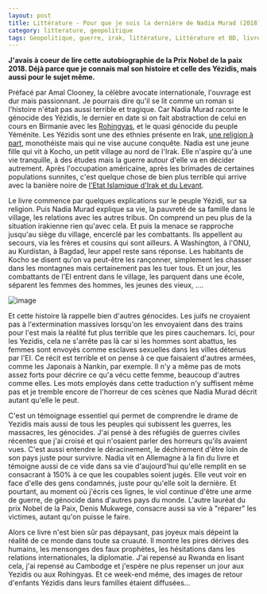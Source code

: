 ```yaml
---
layout: post
title: Littérature - Pour que je sois la dernière de Nadia Murad (2018)
category: litterature, geopolitique
tags: Geopolitique, guerre, irak, littérature, Littérature et BD, livre, syrie, témoignage
---
```

**J'avais à coeur de lire cette autobiographie de la Prix Nobel de la paix 2018. Déjà parce que je connais mal son histoire et celle des Yézidis, mais aussi pour le sujet même.**

Préfacé par Amal Clooney, la célèbre avocate internationale, l'ouvrage est dur mais passionnant. Je pourrais dire qu'il se lit comme un roman si l'histoire n'était pas aussi terrible et tragique. Car Nadia Murad raconte le génocide des Yézidis, le dernier en date si on fait abstraction de celui en cours en Birmanie avec les <a href="https://cheziceman.wordpress.com/2013/03/27/birmanie-rohingyas-ces-parias-ignores-du-monde/">Rohingyas</a>, et le quasi génocide du peuple Yéménite. Les Yézidis sont une des ethnies présente en Irak, <a href="https://fr.wikipedia.org/wiki/Yézidisme">une religion à part</a>, monothéiste mais qui ne vise aucune conquête. Nadia est une jeune fille qui vit à Kocho, un petit village au nord de l'Irak. Elle n'aspire qu'à une vie tranquille, à des études mais la guerre autour d'elle va en décider autrement. Après l'occupation américaine, après les brimades de certaines populations sunnites, c'est quelque chose de bien plus terrible qui arrive avec la banière noire de <a href="https://cheziceman.wordpress.com/2018/01/29/geopolitique-syrie-irak-vers-une-nouvelle-stabilite/">l'Etat Islamique d'Irak et du Levant</a>. 

Le livre commence par quelques explications sur le peuple Yézidi, sur sa religion. Puis Nadia Murad explique sa vie, la pauvreté de sa famille dans le village, les relations avec les autres tribus. On comprend un peu plus de la situation irakienne rien qu'avec cela. Et puis la menace se rapproche jusqu'au siège du village, encerclé par les combattants. Ils appellent au secours, via les frères et cousins qui sont ailleurs. A Washington, à l'ONU, au Kurdistan, à Bagdad, leur appel reste sans réponse. Les habitants de Kocho se disent qu'on va peut-être les rançonner, simplement les chasser dans les montagnes mais certainement pas les tuer tous. Et un jour, les combattants de l'EI entrent dans le village, les parquent dans une école, séparent les femmes des hommes, les jeunes des vieux, ....

![image](https://filedn.eu/llqi9IBxlYouGRXYG2xlROb/img/2018/pour-que-je-sois-la-derniere-tp.jpg)

Et cette histoire là rappelle bien d'autres génocides. Les juifs ne croyaient pas à l'extermination massives lorsqu'on les envoyaient dans des trains pour l'est mais la réalité fut plus terrible que les pires cauchemars. Ici, pour les Yezidis, cela ne s'arrête pas là car si les hommes sont abattus, les femmes sont envoyés comme esclaves sexuelles dans les villes détenus par l'EI. Ce récit est terrible et on pense à ce que faisaient d'autres armées, comme les Japonais à Nankin, par exemple. Il n'y a même pas de mots assez forts pour décrire ce qu'a vécu cette femme, beaucoup d'autres comme elles. Les mots employés dans cette traduction n'y suffisent même pas et je tremble encore de l'horreur de ces scènes que Nadia Murad décrit autant qu'elle le peut.

C'est un témoignage essentiel qui permet de comprendre le drame de Yezidis mais aussi de tous les peuples qui subissent les guerres, les massacres, les génocides. J'ai pensé à des réfugiés de guerres civiles récentes que j'ai croisé et qui n'osaient parler des horreurs qu'ils avaient vues. C'est aussi entendre le déracinement, le déchirement d'être loin de son pays juste pour survivre. Nadia vit en Allemagne à la fin du livre et témoigne aussi de ce vide dans sa vie d'aujourd'hui qu'elle remplit en se consacrant à 150% à ce que les coupables soient jugés. Elle veut voir en face d'elle des gens condamnés, juste pour qu'elle soit la dernière. Et pourtant, au moment où j'écris ces lignes, le viol continue d'être une arme de guerre, de génocide dans d'autres pays du monde. L'autre lauréat du prix Nobel de la Paix, Denis Mukwege, consacre aussi sa vie à "réparer" les victimes, autant qu'on puisse le faire. 

Alors ce livre n'est bien sûr pas dépaysant, pas joyeux mais dépeint la réalité de ce monde dans toute sa cruauté. Il montre les pires dérives des humains, les mensonges des faux prophètes, les hésitations dans les relations internationales, la diplomatie. J'ai repensé au Rwanda en lisant cela, j'ai repensé au Cambodge et j'espère ne plus repenser un jour aux Yezidis ou aux Rohingyas. Et ce week-end même, des images de retour d'enfants Yézidis dans leurs familles étaient diffusées...
